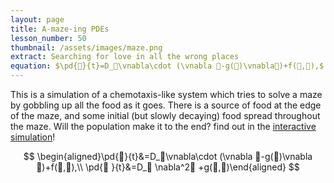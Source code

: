 ```yaml
---
layout: page
title: A-maze-ing PDEs
lesson_number: 50
thumbnail: /assets/images/maze.png
extract: Searching for love in all the wrong places
equation: $\pd{🐀}{t}=D_🐀\vnabla\cdot (\vnabla 🐀-g(🐀)\vnabla🧀)+f(🐀,🧀),$ $\pd{🧀}{t}=D_🧀 \nabla^2🧀+g(🐀,🧀)$
---
```


This is a simulation of a chemotaxis-like system which tries to solve a maze by gobbling up all the food as it goes. There is a source of food at the edge of the maze, and some initial (but slowly decaying) food spread throughout the maze. Will the population make it to the end? find out in the [interactive simulation](/sim/?preset=maze)!

$$
\begin{aligned}\pd{🐀}{t}&=D_🐀\vnabla\cdot (\vnabla 🐀-g(🐀)\vnabla🧀)+f(🐀,🧀),\\ \pd{🧀 }{t}&=D_🧀 \nabla^2🧀 +g(🐀,🧀)\end{aligned}
$$
